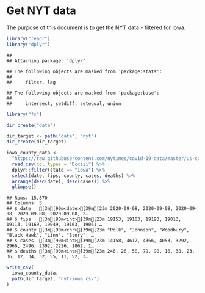 Get NYT data
================

The purpose of this document is to get the NYT data - filtered for Iowa.

``` r
library("readr")
library("dplyr")
```

    ## 
    ## Attaching package: 'dplyr'

    ## The following objects are masked from 'package:stats':
    ## 
    ##     filter, lag

    ## The following objects are masked from 'package:base':
    ## 
    ##     intersect, setdiff, setequal, union

``` r
library("fs")
```

``` r
dir_create("data")

dir_target <- path("data", "nyt")
dir_create(dir_target)
```

``` r
iowa_county_data <- 
  "https://raw.githubusercontent.com/nytimes/covid-19-data/master/us-counties.csv" %>%
  read_csv(col_types = "Dcciii") %>%
  dplyr::filter(state == "Iowa") %>%
  select(date, fips, county, cases, deaths) %>%
  arrange(desc(date), desc(cases)) %>%
  glimpse()
```

    ## Rows: 15,870
    ## Columns: 5
    ## $ date   [3m[90m<date>[39m[23m 2020-09-08, 2020-09-08, 2020-09-08, 2020-09-08, 2020-09-08, 2…
    ## $ fips   [3m[90m<int>[39m[23m 19153, 19103, 19193, 19013, 19113, 19169, 19049, 19163, 19061,…
    ## $ county [3m[90m<chr>[39m[23m "Polk", "Johnson", "Woodbury", "Black Hawk", "Linn", "Story", …
    ## $ cases  [3m[90m<int>[39m[23m 14158, 4617, 4366, 4053, 3292, 2966, 2496, 2392, 2226, 1862, 1…
    ## $ deaths [3m[90m<int>[39m[23m 246, 26, 58, 79, 98, 16, 38, 23, 36, 12, 34, 32, 55, 11, 52, 3…

``` r
write_csv(
  iowa_county_data,
  path(dir_target, "nyt-iowa.csv")
)
```
